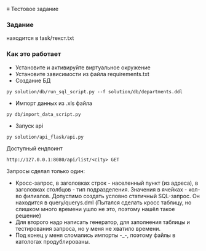 ≡ Тестовое задание

### Задание
находится в task/текст.txt
### Как это работает
- Установите и активируйте виртуальное окружение
- Установите зависимости из файла requirements.txt
- Создание БД

```
py solution/db/run_sql_script.py --f solution/db/departments.ddl
```
- Импорт данных из .xls файла
```
py db/import_data_script.py
```
- Запуск api
```
py solution/api_flask/api.py 
```
Доступный ендпоинт
```
http://127.0.0.1:8080/api/list/<city> GET
```

Запросы сделал только один:

- Кросс-запрос, в заголовках строк - населенный пункт (из адреса), в заголовках столбцов - тип подразделения. Значения в ячейках - кол-во филиалов. Допустимо создать условно статичный SQL-запрос. Он находится в query/querys.dml (Пытался сделать кросс таблицу, но слишком много времени ушло не это, поэтому нашёл такое решение)
- Для второго надо написать генератор, для заполнения таблицы и тестирования запроса, но у меня не хватило времени.
- Под конец у меня сломались импорты -_-, поэтому файлы в катологах продублированы.
